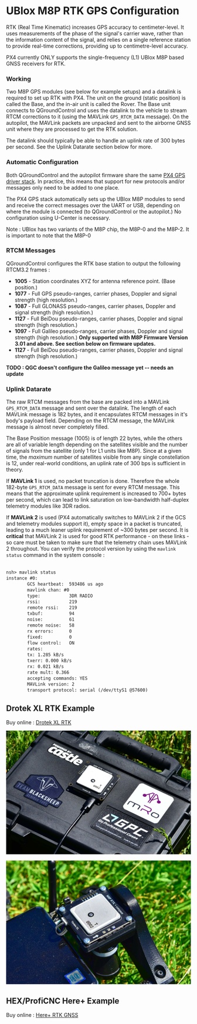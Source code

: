 # UBlox M8P RTK GPS Configuration

RTK (Real Time Kinematic) increases GPS accuracy to centimeter-level. It uses measurements of the phase of the signal's carrier wave, rather than the information content of the signal, and relies on a single reference station to provide real-time corrections, providing up to centimetre-level accuracy.

PX4 currently ONLY supports the single-frequency (L1) UBlox M8P based GNSS receivers for RTK.

### Working

Two M8P GPS modules (see below for example setups) and a datalink is required to set up RTK with PX4. The unit on the ground (static position) is called the Base, and the in-air unit is called the Rover. The Base unit connects to QGroundControl and uses the datalink to the vehicle to stream RTCM corrections to it (using the MAVLink `GPS_RTCM_DATA` message). On the autopilot, the MAVLink packets are unpacked and sent to the airborne GNSS unit where they are processed to get the RTK solution.

The datalink should typically be able to handle an uplink rate of 300 bytes per second. See the Uplink Datarate section below for more.

### Automatic Configuration

Both QGroundControl and the autopilot firmware share the same [PX4 GPS driver stack](https://github.com/PX4/GpsDrivers). In practice, this means that support for new protocols and/or messages only need to be added to one place.

The PX4 GPS stack automatically sets up the UBlox M8P modules to send and receive the correct messages over the UART or USB, depending on where the module is connected (to QGroundControl or the autopilot.) No configuration using U-Center is necessary.

Note : UBlox has two variants of the M8P chip, the M8P-0 and the M8P-2. It is important to note that the M8P-0 

### RTCM Messages

QGroundControl configures the RTK base station to output the following RTCM3.2 frames :
- **1005** - Station coordinates XYZ for antenna reference point. (Base position.)
- **1077** - Full GPS pseudo-ranges, carrier phases, Doppler and signal strength (high resolution.)
- **1087** - Full GLONASS pseudo-ranges, carrier phases, Doppler and signal strength (high resolution.)
- **1127** -  Full BeiDou pseudo-ranges, carrier phases, Doppler and signal strength (high resolution.)
- **1097** - Full Galileo pseudo-ranges, carrier phases, Doppler and signal strength (high resolution.) 
**Only supported with M8P Firmware Version 3.01 and above. See section below on firmware updates.**
- **1127** -  Full BeiDou pseudo-ranges, carrier phases, Doppler and signal strength (high resolution.)

**TODO : QGC doesn't configure the Galileo message yet -- needs an update**

### Uplink Datarate

The raw RTCM messages from the base are packed into a MAVLink `GPS_RTCM_DATA` message and sent over the datalink. The length of each MAVLink message is 182 bytes, and it encapsulates RTCM messages in it's body's payload field. Depending on the RTCM message, the MAVLink message is almost never completely filled.

The Base Position message (1005) is of length 22 bytes, while the others are all of variable length depending on the satellites visible and the number of signals from the satellite (only 1 for L1 units like M8P). Since at a given time, the _maximum_ number of satellites visible from any single constellation is 12, under real-world conditions, an uplink rate of 300 bps is sufficient in theory.

If **MAVLink 1** is used, no packet truncation is done. Therefore the whole 182-byte `GPS_RTCM_DATA` message is sent for every RTCM message. This means that the approximate uplink requirement is increased to 700+ bytes per second, which can lead to link saturation on low-bandwidth half-duplex telemetry modules like 3DR radios.

If **MAVLink 2** is used (PX4 automatically switches to MAVLink 2 if the GCS and telemetry modules support it), empty space in a packet is truncated, leading to a much leaner uplink requirement of ~300 bytes per second. It is **critical** that MAVLink 2 is used for good RTK performance - on these links - so care must be taken to make sure that the telemetry chain uses MAVLink 2 throughout. You can verify the protocol version by using the `mavlink status` command in the system console : 

```

nsh> mavlink status
instance #0:
        GCS heartbeat:  593486 us ago
        mavlink chan: #0
        type:           3DR RADIO
        rssi:           219
        remote rssi:    219
        txbuf:          94
        noise:          61
        remote noise:   58
        rx errors:      0
        fixed:          0
        flow control:   ON
        rates:
        tx: 1.285 kB/s
        txerr: 0.000 kB/s
        rx: 0.021 kB/s
        rate mult: 0.366
        accepting commands: YES
        MAVLink version: 2
        transport protocol: serial (/dev/ttyS1 @57600)

```

## Drotek XL RTK Example

Buy online : [Drotek XL RTK](https://drotek.com/shop/en/home/792-xl-rtk-gps-neo-m8p-rover.html)

![](../../assets/drotek_rtk_base.jpg)

![](../../assets/drotek_rtk_rover.jpg)

## HEX/ProfiCNC Here+ Example

Buy online : [Here+ RTK GNSS](http://www.hex.aero/shop/all/here-rtk-gnss-set/)

